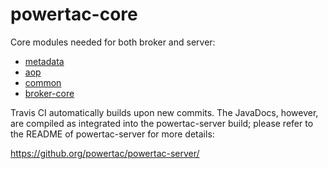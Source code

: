 # powertac-core

Core modules needed for both broker and server:

- [metadata](metadata/README.md)
- [aop](aop/README.md)
- [common](common/README.md)
- [broker-core](broker-core/README.md)

Travis CI automatically builds upon new commits. The JavaDocs, however, are compiled as integrated into the powertac-server
build; please refer to the README of powertac-server for more details:

https://github.org/powertac/powertac-server/

